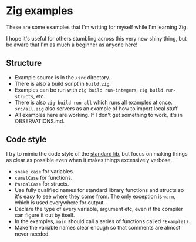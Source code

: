 # Zig examples

These are some examples that I'm writing for myself while I'm learning Zig.

I hope it's useful for others stumbling across this very new shiny thing, but be aware that I'm as much a beginner as anyone here!

## Structure

* Example source is in the `/src` directory.
* There is also a build script in `build.zig`.
* Examples can be run with `zig build run-integers`, `zig build run-structs`, etc.
* There is also `zig build run-all` which runs all examples at once. `src/all.zig` also servers as an example of how to import local stuff
* All examples here are working. If I don't get something to work, it's in OBSERVATIONS.md.

## Code style

I try to mimic the code style of the [standard lib](https://github.com/ziglang/zig/tree/master/std), but focus on making things as clear as possible even when it makes things excessively verbose.

* `snake_case` for variables.
* `camelCase` for functions.
* `PascalCase` for structs.
* Use fully qualified names for standard library functions and structs so it's easy to see where they come from. The only exception is `warn`, which is used everywhere for output.
* Declare the type of every variable, argument etc, even if the compiler can figure it out by itself.
* In the examples, `main` should call a series of functions called `*Example()`.
* Make the variable names clear enough so that comments are almost never needed.
